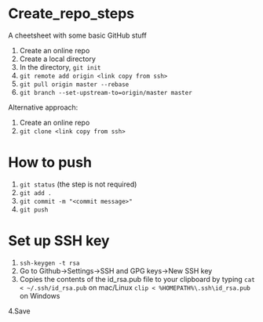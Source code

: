 # Create_repo_steps
A cheetsheet with some basic GitHub stuff

1. Create an online repo
2. Create a local directory
3. In the directory, ```git init```
4. ```git remote add origin <link copy from ssh>```
5. ```git pull origin master --rebase```
6. ```git branch --set-upstream-to=origin/master master```


Alternative approach:

1. Create an online repo
2. ```git clone <link copy from ssh>```

# How to push

1. ```git status``` (the step is not required)
2. ```git add .```
3. ```git commit -m "<commit message>"```
4. ```git push ```

# Set up SSH key
1. ```ssh-keygen -t rsa```
2. Go to Github->Settings->SSH and GPG keys->New SSH key
3. Copies the contents of the id_rsa.pub file to your clipboard by typing
```cat < ~/.ssh/id_rsa.pub``` on mac/Linux
```clip < %HOMEPATH%\.ssh\id_rsa.pub``` on Windows

4.Save
